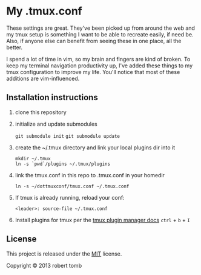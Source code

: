 # My .tmux.conf

These settings are great. They've been picked up from around the web and my
tmux setup is something I want to be able to recreate easily, if need be.
Also, if anyone else can benefit from seeing these in one place, all the
better. 

I spend a lot of time in vim, so my brain and fingers are kind of broken. To
keep my terminal navigation productivity up, I've added these things to my
tmux configuration to improve my life. You'll notice that most of these
additions are vim-influenced. 

## Installation instructions

1. clone this repository
1. initialize and update submodules

   `git submodule init`
   `git submodule update`

1. create the ~/.tmux directory and link your local plugins dir into it

   ```
   mkdir ~/.tmux
   ln -s `pwd`/plugins ~/.tmux/plugins
   ```

1. link the tmux.conf in this repo to .tmux.conf in your homedir

   `ln -s ~/dottmuxconf/tmux.conf ~/.tmux.conf` 

1. If tmux is already running, reload your conf:

    `<leader>: source-file ~/.tmux.conf` 

1. Install plugins for tmux per the [tmux plugin manager docs](https://github.com/tmux-plugins/tpm) `ctrl` + `b` + `I`

## License

This project is released under the [MIT](http://opensource.org/licenses/MIT) 
license.

Copyright © 2013 robert tomb
